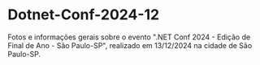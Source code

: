 # Dotnet-Conf-2024-12
Fotos e informações gerais sobre o evento ".NET Conf 2024 - Edição de Final de Ano - São Paulo-SP", realizado em 13/12/2024 na cidade de São Paulo-SP.
